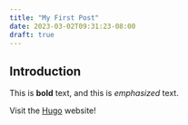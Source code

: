 ```yaml
---
title: "My First Post"
date: 2023-03-02T09:31:23-08:00
draft: true
---
```

## Introduction

This is **bold** text, and this is *emphasized* text.

Visit the [Hugo](https://gohugo.io) website!
